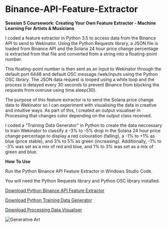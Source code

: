 # Binance-API-Feature-Extractor
**Session 5 Coursework: Creating Your Own Feature Extractor - Machine Learning For Artists &amp; Musicians**

I coded a feature extractor in Python 3.5 to access data from the Binance API to send to Wekinator. Using the Python Requests library, a JSON file is loaded from Binance API and the Solana 24 hour price change percentage is extracted from that file and converted from a string into a floating-point number. 

This floating-point number is then sent as an input to Wekinator through the default port 6448 and default OSC message /wek/inputs using the Python OSC library. The JSON data request is looped using a while loop and the process is delayed every 30 seconds to prevent Binance from blocking the requests from overuse using time.sleep(30). 

The purpose of this feature extractor is to send the Solana price change data to Wekinator so I can experiment with visualising the data in creative and intuitive ways. As part of this, I created an output visualiser in Processing that changes color depending on the output class received.

I coded a "Training Data Generator" in Python to create the data neccessary to train Wekinator to classify a -3% to -5% drop in the Solana 24 hour price change percentage to display a red colouration (falling), a -1% to +1% as blue (price stable), and 3% to 5% as green (increasing). 
Additionally, -1% to -3% was set as a mix of red and blue, and 1% to 3% was set as a mix of green and blue. 

**How To Use**

Run the Python Binance API Feature Extractor in Windows Studio Code. 

You will need the Python Requests library and Python OSC library installed.

[Download Python Binance API Feature Extractor](https://github.com/cameronsocialhardware/Binance-API-Feature-Extractor/blob/main/Solana-Tracker.py)

[Download Python Training Data Generator](https://github.com/cameronsocialhardware/Binance-API-Feature-Extractor/blob/main/Training-Data.py)

[Download Processing Data Visualiser](https://github.com/cameronsocialhardware/Binance-API-Feature-Extractor/blob/main/Classifer-1-Input-Data-Visualisation.pde)

![Generative Art](https://github.com/cameronsocialhardware/Binance-API-Feature-Extractor/blob/main/Processing-Data-Art.gif)





